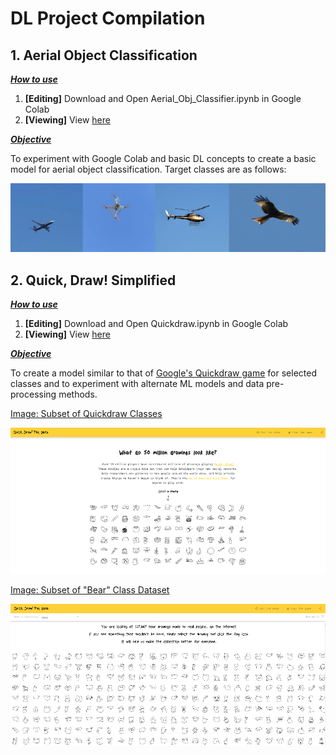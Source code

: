 # DL Project Compilation

## 1. Aerial Object Classification

<u>***How to use***</u>

1. **[Editing]** Download and Open Aerial_Obj_Classifier.ipynb in Google Colab 
2. **[Viewing]** View [here](https://colab.research.google.com/drive/1X2XqJ4HXz267orHYKYqyh8G0sLYIiJ7-?usp=sharing)

<u>***Objective***</u>

To experiment with Google Colab and basic DL concepts to create a basic model for aerial object classification. Target classes are as follows: 

![](https://raw.githubusercontent.com/Jeremylsw/Deep-Learning/main/Images/Aerial.png)

## 2. Quick, Draw! Simplified

<u>***How to use***</u>

1. **[Editing]** Download and Open Quickdraw.ipynb in Google Colab 
2. **[Viewing]** View [here]()

<u>***Objective***</u>

To create a model similar to that of [Google's Quickdraw game](https://quickdraw.withgoogle.com/) for selected classes and to experiment with alternate ML models and data pre-processing methods.

<u>Image: Subset of Quickdraw Classes</u>

![](https://raw.githubusercontent.com/Jeremylsw/Deep-Learning/main/Images/Quickdraw_main.png)

<u>Image: Subset of "Bear"  Class Dataset</u>

![](https://raw.githubusercontent.com/Jeremylsw/Deep-Learning/main/Images/Quickdraw_eg.png)